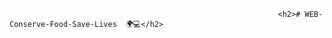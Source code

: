                                                                 <h2># WEB-Conserve-Food-Save-Lives  🌍💻</h2>
